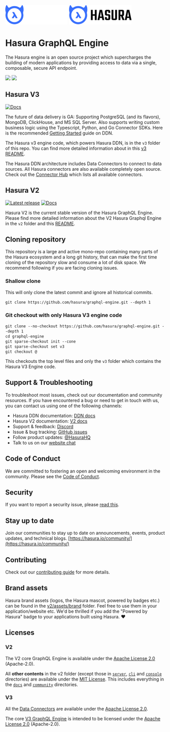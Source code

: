 ![Hasura logo](./assets/hasura_logo_primary_darkbg.png#gh-dark-mode-only)
![Hasura logo](./assets/hasura_logo_primary_lightbg.png#gh-light-mode-only)

# Hasura GraphQL Engine

The Hasura engine is an open source project which supercharges the building of modern applications by providing access
to data via a single, composable, secure API endpoint.

<a href="https://hasura.io/"><img src="https://img.shields.io/badge/🏠_Visit-Hasura_Homepage-blue.svg?style=flat"></a>
<a href="https://hasura.io/community/"><img src="https://img.shields.io/badge/😊_Join-Community-blue.svg?style=flat"></a>

## Hasura V3

[//]: # "TODO update version badge"
[//]: # "[![Latest release](https://img.shields.io/github/v/release/hasura/graphql-engine)](https://github.com/hasura/graphql-engine/releases/latest)"

[![Docs](https://img.shields.io/badge/docs-v3.x.beta-yellow.svg?style=flat)](https://hasura.io/docs/3.0/getting-started/overview/)

The future of data delivery is GA: Supporting PostgreSQL (and its flavors), MongoDB, ClickHouse, and MS SQL Server. Also supports writing custom business logic using the Typescript, Python, and Go Connector SDKs. Here is the recommended [Getting Started](https://hasura.io/docs/3.0/getting-started/quickstart/) guide on DDN.

The Hasura v3 engine code, which powers Hasura DDN, is in the `v3` folder of this repo. You can find more detailed
information about in this [v3 README](/v3/README.md).

The Hasura DDN architecture includes Data Connectors to connect to data sources. All Hasura connectors are also
available completely open source. Check out the [Connector Hub](https://hasura.io/connectors/) which lists all
available connectors.

## Hasura V2

[![Latest release](https://img.shields.io/github/v/release/hasura/graphql-engine)](https://github.com/hasura/graphql-engine/releases/latest)
[![Docs](https://img.shields.io/badge/docs-v2.x-yellow.svg?style=flat)](https://hasura.io/docs)

Hasura V2 is the current stable version of the Hasura GraphQL Engine. Please find more
detailed information about the V2 Hasura Graphql Engine in the `v2` folder and this [README](V2-README.md).

## Cloning repository

This repository is a large and active mono-repo containing many parts of the Hasura ecosystem and a long git
history, that can make the first time cloning of the repository slow and consume a lot of disk space. We recommend
following if you are facing cloning issues.

### Shallow clone

This will only clone the latest commit and ignore all historical commits.

```
git clone https://github.com/hasura/graphql-engine.git --depth 1
```

### Git checkout with only Hasura V3 engine code

```
git clone --no-checkout https://github.com/hasura/graphql-engine.git --depth 1
cd graphql-engine
git sparse-checkout init --cone
git sparse-checkout set v3
git checkout @
```

This checkouts the top level files and only the `v3` folder which contains the Hasura V3 Engine code.

## Support & Troubleshooting

To troubleshoot most issues, check out our documentation and community resources. If you have encountered a bug or need
to get in touch with us, you can contact us using one of the following channels:

- Hasura DDN documentation: [DDN docs](https://hasura.io/docs/3.0/)
- Hasura V2 documentation: [V2 docs](https://hasura.io/docs/)
- Support & feedback: [Discord](https://discord.gg/hasura)
- Issue & bug tracking: [GitHub issues](https://github.com/hasura/graphql-engine/issues)
- Follow product updates: [@HasuraHQ](https://twitter.com/hasurahq)
- Talk to us on our [website chat](https://hasura.io)

## Code of Conduct

We are committed to fostering an open and welcoming environment in the community. Please see the
[Code of Conduct](code-of-conduct.md).

## Security

If you want to report a security issue, please [read this](SECURITY.md).

## Stay up to date

Join our communities to stay up to date on announcements, events, product updates, and technical blogs.
[https://hasura.io/community/](https://hasura.io/community/)

## Contributing

Check out our [contributing guide](CONTRIBUTING.md) for more details.

## Brand assets

Hasura brand assets (logos, the Hasura mascot, powered by badges etc.) can be found in the
[v2/assets/brand](assets/brand) folder. Feel free to use them in your application/website etc. We'd be thrilled if you
add the "Powered by Hasura" badge to your applications built using Hasura. ❤️

## Licenses

### V2

The V2 core GraphQL Engine is available under the [Apache License 2.0](https://www.apache.org/licenses/LICENSE-2.0) (Apache-2.0).

All **other contents** in the v2 folder (except those in [`server`](v2/server), [`cli`](v2/cli) and
[`console`](v2/console) directories) are available under the [MIT License](LICENSE-community).
This includes everything in the [`docs`](v2/docs) and [`community`](v2/community)
directories.

### V3

All the [Data Connectors](https://github.com/hasura/ndc-hub) are available under
the [Apache License 2.0](https://www.apache.org/licenses/LICENSE-2.0).

The core [V3 GraphQL Engine](v3/) is intended to be licensed under the [Apache License 2.0](https://www.apache.org/licenses/LICENSE-2.0) (Apache-2.0).

